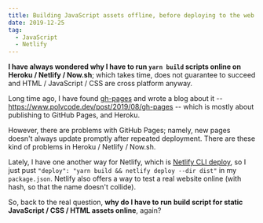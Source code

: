 ```yaml
---
title: Building JavaScript assets offline, before deploying to the web server
date: 2019-12-25
tag:
  - JavaScript
  - Netlify
---
```



**I have always wondered why I have to run `yarn build` scripts online on Heroku / Netlify / Now.sh**; which takes time, does not guarantee to succeed and HTML / JavaScript / CSS are cross platform anyway.

<!-- excerpt_separator -->

Long time ago, I have found [gh-pages](https://www.npmjs.com/package/gh-pages) and wrote a blog about it -- https://www.polvcode.dev/post/2019/08/gh-pages -- which is mostly about publishing to GitHub Pages, and Heroku.

However, there are problems with GitHub Pages; namely, new pages doesn't always update promptly after repeated deployment. There are these kind of problems in Heroku / Netlify / Now.sh.

Lately, I have one another way for Netlify, which is [Netlify CLI deploy](https://github.com/netlify/cli/blob/master/docs/commands/deploy.md), so I just pust `"deploy": "yarn build && netlify deploy --dir dist"` in my `package.json`. Netlify also offers a way to test a real website online (with hash, so that the name doesn't collide).

So, back to the real question, **why do I have to run build script for static JavaScript / CSS / HTML assets online**, again?
